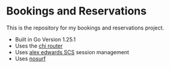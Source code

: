 # Bookings and Reservations

This is the repository for my bookings and reservations project.

- Built in Go Version 1.25.1
- Uses the [chi router](https://github.com/go-chi/chi)
- Uses [alex edwards SCS](https://github.com/alexedwards/scs) session management
- Uses [nosurf](https://github.com/justinas/nosurf)